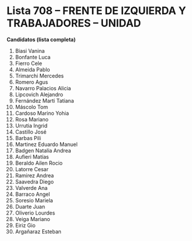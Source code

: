 # Lista 708 – FRENTE DE IZQUIERDA Y TRABAJADORES – UNIDAD

**Candidatos (lista completa)**

1. Biasi Vanina  
2. Bonfante Luca  
3. Fierro Cele  
4. Almeida Pablo  
5. Trimarchi Mercedes  
6. Romero Agus  
7. Navarro Palacios Alicia  
8. Lipcovich Alejandro  
9. Fernández Marti Tatiana  
10. Máscolo Tom  
11. Cardoso Marino Yohia  
12. Rosa Mariano  
13. Urrutia Ingrid  
14. Castillo José  
15. Barbas Pili  
16. Martinez Eduardo Manuel  
17. Badgen Natalia Andrea  
18. Aufieri Matías  
19. Beraldo Ailen Rocio  
20. Latorre Cesar  
21. Ramirez Andrea  
22. Saavedra Diego  
23. Valverde Ana  
24. Barraco Angel  
25. Soresio Mariela  
26. Duarte Juan  
27. Oliverio Lourdes  
28. Veiga Mariano  
29. Eiriz Gio  
30. Argañaraz Esteban  
